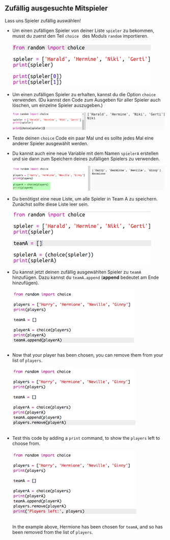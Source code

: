 ## Zufällig ausgesuchte Mitspieler

Lass uns Spieler zufällig auswählen!

+ Um einen zufälligen Spieler von deiner Liste `spieler` zu bekommen, musst du zuerst den Teil `choice ` des Moduls `random` importieren.
    
    ![screenshot](images/team-import-random.png)

+ Um einen zufälligen Spieler zu erhalten, kannst du die Option `choice` verwenden. (Du kannst den Code zum Ausgeben für aller Spieler auch löschen, um einzelne Spieler auszugeben.)
    
    ![screenshot](images/team-random-player.png)

+ Teste deinen `choice` Code ein paar Mal und es sollte jedes Mal eine anderer Spieler ausgewählt werden.

+ Du kannst auch eine neue Variable mit dem Namen `spielerA` erstellen und sie dann zum Speichern deines zufälligen Spielers zu verwenden.
    
    ![screenshot](images/team-random-playerA.png)

+ Du benötigst eine neue Liste, um alle Spieler in Team A zu speichern. Zunächst sollte diese Liste leer sein.
    
    ![screenshot](images/team-teamA.png)

+ Du kannst jetzt deinen zufällig ausgewählten Spieler zu `teamA` hinzufügen. Dazu kannst du `teamA.append` (**append** bedeutet am Ende hinzufügen).
    
    ![screenshot](images/team-teamA-add.png)

+ Now that your player has been chosen, you can remove them from your list of `players`.
    
    ![screenshot](images/team-players-remove.png)

+ Test this code by adding a `print` command, to show the `players` left to choose from.
    
    ![screenshot](images/team-players-remove-test.png)
    
    In the example above, Hermione has been chosen for `teamA`, and so has been removed from the list of `players`.